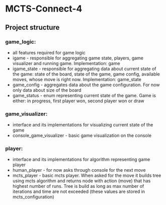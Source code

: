 # MCTS-Connect-4

## Project structure
### game_logic:
- all features required for game logic
- igame - responsible for aggregating game state, players, game visualizer and running game. Implementation: game
- igame_state - responsible for aggregating data about current state of the game: state of the board, state of the game, game config, available moves, whose move is right now. Implementation: game_state
- game_config - aggregates data about the game configuration. For now only data about size of the board
- game_status - enum representing current state of the game. Game is either: in progress, first player won, second player won or draw
 
### game_visualizer:
- interface and its implementations for visualizing current state of the game
- console_game_visualizer - basic game visualization on the console

### player:
- interface and its implementations for algorithm representing game player
- human_player - for now asks through console for the next move
- mcts_player - basic mcts player. When asked for the move it builds tree using mcts algorithm and returns node with action (move) that has highest number of runs. Tree is build as long as max number of iterations and time are not exceeded (these values are stored in mcts_configuration)
